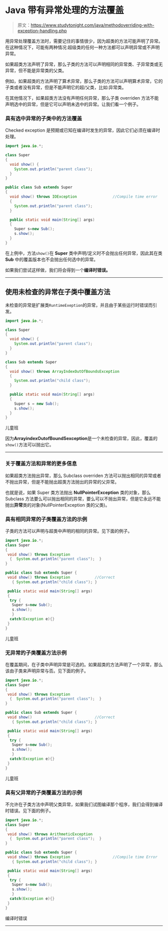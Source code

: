 # Java 带有异常处理的方法覆盖

> 原文：<https://www.studytonight.com/java/methodoverriding-with-exception-handling.php>

用异常处理覆盖方法时，需要记住的事情很少，因为超类的方法可能声明了异常。在这种情况下，可能有两种情况:超级类的任何一种方法都可以声明异常或不声明异常。

如果超类方法声明了异常，那么子类的方法可以声明相同的异常类、子异常类或无异常，但不能是异常类的父类。

例如，如果超类的方法声明了算术异常，那么子类的方法可以声明算术异常，它的子类或者没有异常，但是不能声明它的超/父类，比如:异常类。

在其他情况下，如果超类方法没有声明任何异常，那么子类 overriden 方法不能声明选中的异常，但是它可以声明未选中的异常。让我们看一个例子。

### 具有选中异常的子类中的方法覆盖

Checked exception 是预期或已知在编译时发生的异常，因此它们必须在编译时处理。

```java
import java.io.*;

class Super
{
  void show() { 
    System.out.println("parent class"); 
  }
}

public class Sub extends Super
{
  void show() throws IOException                //Compile time error
  { 
    System.out.println("parent class"); 
  }

  public static void main(String[] args)
  {
    Super s=new Sub();
    s.show();
  }
} 
```

在上例中，方法`show()`在 **Super** 类中声明/定义时不会抛出任何异常，因此其在类 **Sub** 中的覆盖版本也不会抛出任何选中的异常。

如果我们尝试这样做，我们将会得到一个**编译时错误。**

* * *

## 使用未检查的异常在子类中覆盖方法

未检查的异常是扩展类`RuntimeExeption`的异常，并且由于某些运行时错误而引发。

```java
import java.io.*;

class Super
{
  void show() { 
    System.out.println("parent class"); 
  }
}

class Sub extends Super
{
  void show() throws ArrayIndexOutOfBoundsException
  { 
    System.out.println("child class"); 
  }

  public static void main(String[] args)
  {
    Super s = new Sub();
    s.show();
  }
} 
```

儿童班

因为**ArrayindexOutofBoundSexception**是一个未检查的异常，因此，覆盖的`show()`方法可以抛出它。

* * *

### 关于覆盖方法和异常的更多信息

如果超类方法抛出异常，那么 Subclass overriden 方法可以抛出相同的异常或者不抛出异常，但是不能抛出超类方法抛出的异常的父异常。

也就是说，如果 Super 类方法抛出 **NullPointerException** 类的对象，那么 Subclass 方法要么可以抛出相同的异常，要么可以不抛出异常，但是它永远不能抛出**异常**类的对象(NullPointerException 类的父类)。

### 具有相同异常的子类覆盖方法的示例

子类的方法可以声明与超类中声明的相同的异常。见下面的例子。

```java
import java.io.*;
class Super
{
 void show() throws Exception
  {  System.out.println("parent class");  }
}

public class Sub extends Super {
 void show() throws Exception           //Correct
   { System.out.println("child class"); }

 public static void main(String[] args)
 {
  try {
   Super s=new Sub();
   s.show();
   }
  catch(Exception e){}
 }
} 
```

儿童班

### 无异常的子类覆盖方法示例

在覆盖期间，在子类中声明异常是可选的。如果超类的方法声明了一个异常，那么该由子类来声明异常与否。见下面的例子。

```java
import java.io.*;
class Super
{
 void show() throws Exception
  {  System.out.println("parent class");  }
}

public class Sub extends Super {
 void show()                            //Correct
   { System.out.println("child class"); }

 public static void main(String[] args)
 {
  try {
   Super s=new Sub();
   s.show();
   }
  catch(Exception e){}
 }
} 
```

儿童班

### 具有父异常的子类覆盖方法的示例

不允许在子类方法中声明父类异常，如果我们试图编译那个程序，我们会得到编译时错误。见下面的例子。

```java
import java.io.*;
class Super
{
 void show() throws ArithmeticException
  {  System.out.println("parent class");  }
}

public class Sub extends Super {
 void show() throws Exception                   //Compile time Error
   { System.out.println("child class"); }

 public static void main(String[] args)
 {
  try {
   Super s=new Sub();
   s.show();
   }
  catch(Exception e){}
 }
} 
```

编译时错误

* * *